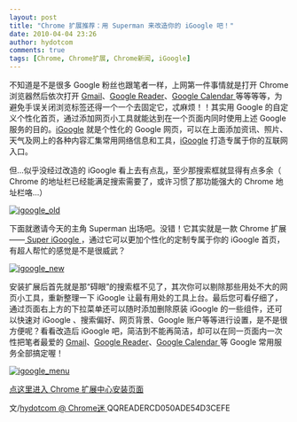 ```yaml
---
layout: post
title: "Chrome 扩展推荐：用 Superman 来改造你的 iGoogle 吧！"
date: 2010-04-04 23:26
author: hydotcom
comments: true
tags: [Chrome, Chrome扩展, Chrome新闻, iGoogle]
---
```

不知道是不是很多 Google 粉丝也跟笔者一样，上网第一件事情就是打开 Chrome 浏览器然后依次打开 [Gmail](https://mail.google.com/mail/)、[Google Reader](https://www.google.com/reader/)、[Google Calendar ](https://www.google.com/calendar/)等等等等，为避免手误关闭浏览标签还得一个一个去固定它，忒麻烦！！其实用 Google 的自定义个性化首页，通过添加网页小工具就能达到在一个页面内同时使用上述 Google 服务的目的。[iGoogle](http://www.google.com/ig) 就是个性化的 Google 网页，可以在上面添加资讯、照片、天气及网上的各种内容汇集常用网络信息和工具，[iGoogle](http://www.google.com/ig) 打造专属于你的互联网入口。

但...似乎没经过改造的 iGoogle 看上去有点乱，至少那搜索框就显得有点多余（ Chrome 的地址栏已经能满足搜索需要了，或许习惯了那功能强大的 Chrome 地址栏咯...）

<a href="http://img.chromi.org/2010/04/igoogle_old.png">![](http://img.chromi.org/2010/04/igoogle_old-550x426.png "igoogle_old")</a>

下面就邀请今天的主角 Superman 出场吧。没错！它其实就是一款 Chrome 扩展——[ Super iGoogle ](https://chrome.google.com/extensions/detail/ncindhlccodninkgiofmmjdidmcmllhd)，通过它可以更加个性化的定制专属于你的 iGoogle 首页，有超人帮忙的感觉是不是很威武？<!--more-->

<a href="http://img.chromi.org/2010/04/igoogle_new.png">![](http://img.chromi.org/2010/04/igoogle_new-550x344.png "igoogle_new")</a>

安装扩展后首先就是那“碍眼”的搜索框不见了，其次你可以剔除那些用处不大的网页小工具，重新整理一下 iGoogle 让最有用处的工具上台。最后您可看仔细了，通过页面右上方的下拉菜单还可以随时添加删除原装 iGoogle 的一些组件，还可以快速对 iGoogle 、搜索偏好、网页背景、Google 账户等等进行设置，是不是很方便呢？看看改造后 iGoogle 吧，简洁到不能再简洁，却可以在同一页面内一次性把笔者最爱的 [Gmail](https://mail.google.com/mail/)、[Google Reader](https://www.google.com/reader/)、[Google Calendar ](https://www.google.com/calendar/)等 Google 常用服务全部搞定喔！

<a href="http://img.chromi.org/2010/04/igoogle_menu.png">![](http://img.chromi.org/2010/04/igoogle_menu.png "igoogle_menu")</a>

[点这里进入 Chrome 扩展中心安装页面](https://chrome.google.com/extensions/detail/ncindhlccodninkgiofmmjdidmcmllhd)

文/[hydotcom @ Chrome迷 ](http://www.chromi.org)
QQREADERCD050ADE54D3CEFE
